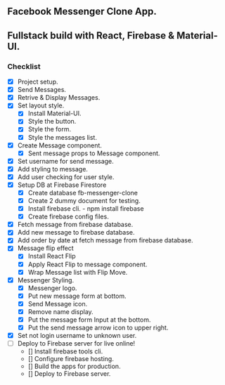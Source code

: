 ## Facebook Messenger Clone App.
## Fullstack build with React, Firebase & Material-UI.

### Checklist
* [x] Project setup.
* [x] Send Messages.
* [x] Retrive & Display Messages.
* [x] Set layout style.
    * [x] Install Material-UI.
    * [x] Style the button.
    * [x] Style the form.
    * [x] Style the messages list.
* [x] Create Message component.
    * [x] Sent message props to Message component.
* [x] Set username for send message.
* [x] Add styling to message.
* [x] Add user checking for user style.
* [x] Setup DB at Firebase Firestore
    * [x] Create database fb-messenger-clone
    * [x] Create 2 dummy document for testing.
    * [x] Install firebase cli. - npm install firebase
    * [x] Create firebase config files.
* [x] Fetch message from firebase database.
* [x] Add new message to firebase database.
* [x] Add order by date at fetch message from firebase database. 
* [x] Message flip effect
    * [x] Install React Flip
    * [x] Apply React Flip to message component.
    * [x] Wrap Message list with Flip Move.
* [x] Messenger Styling.
    * [x] Messenger logo.
    * [x] Put new message form at bottom.
    * [x] Send Message icon. 
    * [x] Remove name display.
    * [x] Put the message form Input at the bottom.
    * [x] Put the send message arrow icon to upper right.
* [x] Set not login username to unknown user.    
* [ ] Deploy to Firebase server for live online!
    * [] Install firebase tools cli.
    * [] Configure firebase hosting.
    * [] Build the apps for production.
    * [] Deploy to Firebase server.

